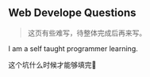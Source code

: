 ## Web Develope Questions

> 这页有些难写，待整体完成后再来写。

I am a self­ taught programmer learning.


这个坑什么时候才能够填完🎃
